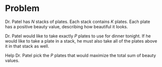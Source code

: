 # Problem

Dr. Patel has $N$ stacks of plates. Each stack contains $K$ plates. Each plate has a positive beauty value, describing how beautiful it looks.

Dr. Patel would like to take exactly $P$ plates to use for dinner tonight. If he would like to take a plate in a stack, he must also take all of the plates above it in that stack as well.

Help Dr. Patel pick the $P$ plates that would maximize the total sum of beauty values.
